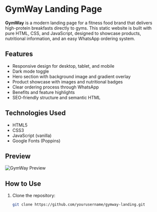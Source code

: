 # GymWay Landing Page

**GymWay** is a modern landing page for a fitness food brand that delivers high-protein breakfasts directly to gyms. This static website is built with pure HTML, CSS, and JavaScript, designed to showcase products, nutritional information, and an easy WhatsApp ordering system.

## Features

- Responsive design for desktop, tablet, and mobile
- Dark mode toggle
- Hero section with background image and gradient overlay
- Product showcase with images and nutritional badges
- Clear ordering process through WhatsApp
- Benefits and feature highlights
- SEO-friendly structure and semantic HTML

## Technologies Used

- HTML5
- CSS3
- JavaScript (vanilla)
- Google Fonts (Poppins)

## Preview

![GymWay Preview](./assets/preview.png)

## How to Use

1. Clone the repository:
   ```bash
   git clone https://github.com/yourusername/gymway-landing.git
